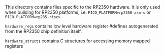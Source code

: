 This directory contains files specific to the RP2350 hardware. It is only used when building for RP2350 platforms, i.e.
`PICO_PLATFORM=rp2350-arm-s` or `PICO_PLATFORM=rp235-riscv`

`hardware_regs` contains low level hardware register #defines autogenerated from the RP2350 chip definition itself.

`hardware_structs` contains C structures for accessing memory mapped registers

